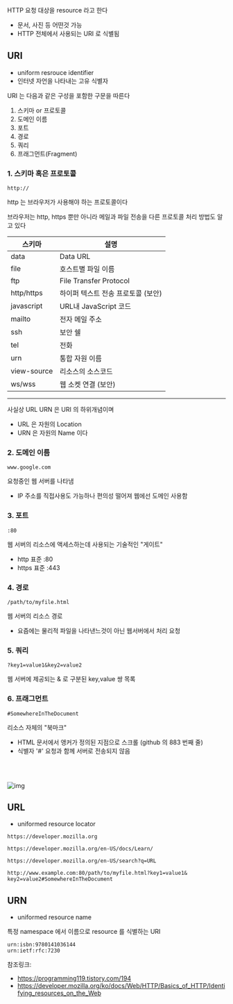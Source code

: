 
HTTP 요청 대상을 resource 라고 한다
- 문서, 사진 등 어떤것 가능
- HTTP 전체에서 사용되는 URI 로 식별됨


## URI
- uniform resrouce identifier
- 인터넷 자언을 나타내는 고유 식별자

URI 는 다음과 같은 구성을 포함한 구문을 따른다

1. 스키마 or 프로토콜
2. 도메인 이름
3. 포트
4. 경로
5. 쿼리
6. 프래그먼트(Fragment)



### 1. 스키마 혹은 프로토콜

```
http://
```

http 는 브라우저가 사용해야 하는 프로토콜이다


브라우저는 http, https 뿐만 아니라 메일과 파일 전송을 다른 프로토콜 처리 방법도 알고 있다



|스키마	|설명 |
|---|---|
data |Data URL|
file|호스트별 파일 이름
ftp	|File Transfer Protocol
http/https|	하이퍼 텍스트 전송 프로토콜 (보안)
javascript|	URL내 JavaScript 코드
mailto|	전자 메일 주소
ssh	|보안 쉘
tel	|전화
urn	|통합 자원 이름
view-source|리소스의 소스코드
ws/wss|	웹 소켓 연결 (보안)

---
사실상 URL URN 은 URI 의 하위개념이며
- URL 은 자원의 Location
- URN 은 자원의 Name 이다



### 2. 도메인 이름

```
www.google.com
```
요청중인 웹 서버를 나타냄
- IP 주소를 직접사용도 가능하나 편의성 떨어져 웹에선 도메인 사용함


### 3. 포트

```
:80
```

웹 서버의 리소스에 액세스하는데 사용되는 기술적인 "게이트"
- http 표준 :80
- https 표준 :443

### 4. 경로

```
/path/to/myfile.html
```
웹 서버의 리소스 경로
- 요즘에는 물리적 파일을 나타낸느것이 아닌 웹서버에서 처리 요청

### 5. 쿼리
```
?key1=value1&key2=value2
```
웹 서버에 제공되는 & 로 구분된 key,value 쌍 목록

### 6. 프래그먼트

```
#SomewhereInTheDocument
```

리소스 자체의 "북마크"

- HTML 문서에서 앵커가 정의된 지점으로 스크롤 (github 의 883 번째 줄)
- 식별자 '#' 요청과 함께 서버로 전송되지 않음



<br></br>



![img](https://img1.daumcdn.net/thumb/R1280x0/?scode=mtistory2&fname=https%3A%2F%2Fblog.kakaocdn.net%2Fdn%2FAkL2o%2FbtqJptEQJmu%2FomyDDiWIRr99BFKeVIpTt0%2Fimg.png)

## URL
- uniformed resource locator

```
https://developer.mozilla.org

https://developer.mozilla.org/en-US/docs/Learn/

https://developer.mozilla.org/en-US/search?q=URL

http://www.example.com:80/path/to/myfile.html?key1=value1&    key2=value2#SomewhereInTheDocument
```


## URN
- uniformed resource name

특정 namespace 에서 이름으로 resource 를 식별하는 URI

```
urn:isbn:9780141036144
urn:ietf:rfc:7230
```




참조링크:
- https://programming119.tistory.com/194
- https://developer.mozilla.org/ko/docs/Web/HTTP/Basics_of_HTTP/Identifying_resources_on_the_Web